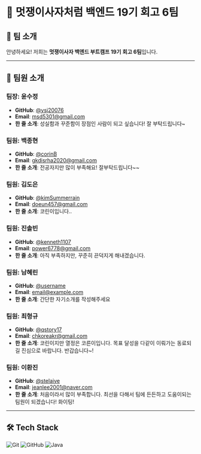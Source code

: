 # 🦁 멋쟁이사자처럼 백엔드 19기 회고 6팀

## 👋 팀 소개

안녕하세요! 저희는 **멋쟁이사자 백엔드 부트캠프 19기 회고 6팀**입니다.

---

## 👥 팀원 소개

### 팀장: 윤수정
- **GitHub**: [@ysj20076](https://github.com/ysj20076)
- **Email**: msd5301@gmail.com
- **한 줄 소개**: 성실함과 꾸준함이 장점인 사람이 되고 싶습니다! 잘 부탁드립니다~

### 팀원: 백종현
- **GitHub**: [@corinB](https://github.com/corinB)
- **Email**: gkdisrha2020@gmail.com
- **한 줄 소개**: 전공자지만 많이 부족해요! 잘부탁드립니다~~

### 팀원: 김도은
- **GitHub**: [@kimSummerrain](https://github.com/username)
- **Email**: doeun457@gmail.com
- **한 줄 소개**: 코린이입니다..

### 팀원: 진솔빈
- **GitHub**: [@kenneth1107](https://github.com/kenneth1107)
- **Email**: power6778@gmail.com
- **한 줄 소개**: 아직 부족하지만, 꾸준히 끈덕지게 해내겠습니다.

### 팀원: 남혜린
- **GitHub**: [@username](https://github.com/username)
- **Email**: email@example.com
- **한 줄 소개**: 간단한 자기소개를 작성해주세요

### 팀원: 최형규
- **GitHub**: [@qstory17](https://github.com/qstory17)
- **Email**: chkoreakr@gmail.com
- **한 줄 소개**: 코린이지만 열정은 코른이입니다. 목표 달성을 다같이 이뤄가는 동료되길 진심으로 바랍니다. 반갑습니다~!

### 팀원: 이환진
- **GitHub**: [@stelaive](https://github.com/stelaive)
- **Email**: jeanlee2001@naver.com
- **한 줄 소개**: 처음이라서 많이 부족합니다. 최선을 다해서 팀에 든든하고 도움이되는 팀원이 되겠습니다! 화이팅!

---

## 🛠 Tech Stack

![Git](https://img.shields.io/badge/Git-F05032?style=for-the-badge&logo=git&logoColor=white)
![GitHub](https://img.shields.io/badge/GitHub-181717?style=for-the-badge&logo=github&logoColor=white)
![Java](https://img.shields.io/badge/Java-ED8B00?style=for-the-badge&logo=java&logoColor=white)

